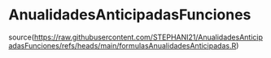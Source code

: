 # AnualidadesAnticipadasFunciones
source(https://raw.githubusercontent.com/STEPHANI21/AnualidadesAnticipadasFunciones/refs/heads/main/formulasAnualidadesAnticipadas.R)
